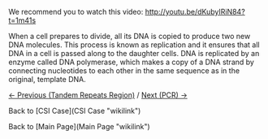 We recommend you to watch this video:
<http://youtu.be/dKubyIRiN84?t=1m41s>

When a cell prepares to divide, all its DNA is copied to produce two new
DNA molecules. This process is known as replication and it ensures that
all DNA in a cell is passed along to the daughter cells. DNA is
replicated by an enzyme called DNA polymerase, which makes a copy of a
DNA strand by connecting nucleotides to each other in the same sequence
as in the original, template DNA.

[← Previous (Tandem Repeats Region)](Tandem_Repeated_Regions "wikilink")
/ [Next (PCR) →](PCR "wikilink")

Back to [CSI Case](CSI Case "wikilink")

Back to [Main Page](Main Page "wikilink")


